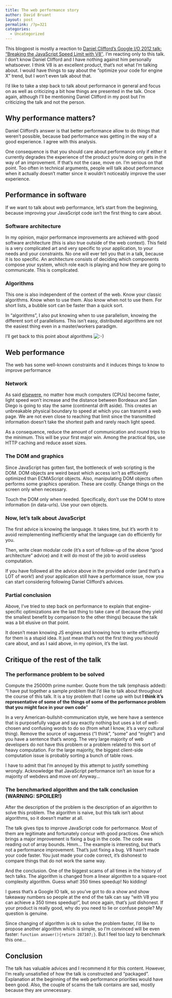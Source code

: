 ```yaml
---
title: The web performance story
author: David Bruant
layout: post
permalink: /?p=321
categories:
  - Uncategorized
---
```

This blogpost is mostly a reaction to [Daniel Clifford&#8217;s Google I/O 2012 talk: &#8220;Breaking the JavaScript Speed Limit with V8&#8243;][1]. I&#8217;m reacting only to this talk. I don&#8217;t know Daniel Clifford and I have nothing against him personally whatsoever. I think V8 is an excellent product, that&#8217;s not what I&#8217;m talking about. I would have things to say about the &#8220;optimize your code for engine X&#8221; trend, but I won&#8217;t even talk about that.

I&#8217;d like to take a step back to talk about performance in general and focus on as well as criticizing a bit how things are presented in the talk. Once again, although I&#8217;ll be mentioning Daniel Clifford in my post but I&#8217;m criticizing the talk and not the person.

## Why performance matters?

Daniel Clifford&#8217;s answer is that better performance allow to do things that weren&#8217;t possible, because bad performance was getting in the way of a good experience. I agree with this analysis.

One consequence is that you should care about performance only if either it currently degrades the experience of the product you&#8217;re doing or gets in the way of an improvement. If that&#8217;s not the case, move on. I&#8217;m serious on that point. Too often in technical arguments, people will talk about performance when it actually doesn&#8217;t matter since it wouldn&#8217;t noticeably improve the user experience.

## Performance in software

If we want to talk about web performance, let&#8217;s start from the beginning, because improving your JavaScript code isn&#8217;t the first thing to care about.

### Software architecture

In my opinion, major performance improvements are achieved with good software architecture (this is also true outside of the web context). This field is a very complicated art and very specific to your application, to your needs and your constraints. No one will ever tell you that in a talk, because it is too specific. An architecture consists of deciding which components compose your system, which role each is playing and how they are going to communicate. This is complicated.

### Algorithms

This one is also independent of the context of the web. Know your classic algorithms. Know when to use them. Also know when not to use them. For short lists, a bubble sort can be faster than a quick sort.

In &#8220;algorithms&#8221;, I also put knowing when to use parallelism, knowing the different sort of parallelisms. This isn&#8217;t easy, distributed algorithms are not the easiest thing even in a master/workers paradigm.

I&#8217;ll get back to this point about algorithms <img src="http://localhost/wp/wp-includes/images/smilies/icon_smile.gif" alt=":-)" class="wp-smiley" /> 

## Web performance

The web has some well-known constraints and it induces things to know to improve performance

### Network

As said [elsewere][2], no matter how much computers (CPUs) become faster, light speed won&#8217;t increase and the distance between Bordeaux and San Diego is going to stay the same (continental drift aside). This creates an unbreakable physical boundary to speed at which you can transmit a web page. We are not even close to reaching that limit since the transmitted information doesn&#8217;t take the shortest path and rarely reach light speed.

As a consequence, reduce the amount of communication and round trips to the minimum. This will be your first major win. Among the practical tips, use HTTP caching and reduce asset sizes.

### The DOM and graphics

Since JavaScript has gotten fast, the bottleneck of web scripting is the DOM. DOM objects are weird beast which access isn&#8217;t as efficiently optimized than ECMAScript objects. Also, manipulating DOM objects often performs some graphics operation. These are costly. Change things on the screen only when necessary.

Touch the DOM only when needed. Specifically, don&#8217;t use the DOM to store information (in data-urls). Use your own objects.

### Now, let&#8217;s talk about JavaScript

The first advice is knowing the language. It takes time, but it&#8217;s worth it to avoid reimplementing inefficiently what the language can do efficiently for you.

Then, write clean modular code (it&#8217;s a sort of follow-up of the above &#8220;good architecture&#8221; advice) and it will do most of the job to avoid useless computation.

If you have followed all the advice above in the provided order (and that&#8217;s a LOT of work!) and your application still have a performance issue, now you can start considering following Daniel Clifford&#8217;s advices.

### Partial conclusion

Above, I&#8217;ve tried to step back on performance to explain that engine-specific optimizations are the last thing to take care of (because they yield the smallest benefit by comparison to the other things) because the talk was a bit elusive on that point.

It doesn&#8217;t mean knowing JS engines and knowing how to write efficiently for them is a stupid idea. It just mean that&#8217;s not the first thing you should care about, and as I said above, in my opinion, it&#8217;s the last.

## Critique of the rest of the talk

### The performance problem to be solved

Compute the 25000th prime number. Quote from the talk (emphasis added):  
&#8220;I have put together a sample problem that I&#8217;d like to talk about throughout the course of this talk. It is a toy problem that I come up with but **I think it&#8217;s representative of some of the things of some of the performance problem that you might face in your own code**&#8221;

In a very American-bullshit-communication style, we here have a sentence that is purposefully vague and say exactly nothing but uses a lot of well-chosen and confusing words to do so (from what I know, it&#8217;s a very cultural thing). Remove the source of vagueness (&#8220;I think&#8221;, &#8220;some&#8221; and &#8220;might&#8221;) and you have a sentence that&#8217;s wrong. The very large majority of web developers do not have this problem or a problem related to this sort of heavy computation. For the large majority, the biggest client-side computation issue is probably sorting a bunch of table rows.

I have to admit that I&#8217;m annoyed by this attempt to justify something wrongly. Acknowledge that JavaScript performance isn&#8217;t an issue for a majority of webdevs and move on! Anyway&#8230;

### The benchmarked algorithm and the talk conclusion (WARNING: SPOILER!)

After the description of the problem is the description of an algorithm to solve this problem. The algorithm is naive, but this talk isn&#8217;t about algorithms, so it doesn&#8217;t matter at all.

The talk gives tips to improve JavaScript code for performance. Most of them are legitimate and fortunately concur with good practices. One which brings a major improvement is fixing a bug in the code. The code was reading out of array bounds. Hmm&#8230; The example is interesting, but that&#8217;s not a performance improvement. That&#8217;s just fixing a bug. V8 hasn&#8217;t made your code faster. You just made your code correct, it&#8217;s dishonest to compare things that do not work the same way.

And the conclusion. One of the biggest scams of all times in the history of tech talks. The algorithm is changed from a linear algorithm to a square-root complexity algorithm. Guess what! 350 times speedup! No kidding!

I guess that&#8217;s a Google IO talk, so you&#8217;ve got to do a show and show takeaway numbers so people at the end of the talk can say &#8220;with V8 you can achieve a 350 times speedup!&#8221;, but once again, that&#8217;s just dishonest. If your product is really good, why do you need to lie or confuse people? My question is genuine.

Since changing of algorithm is ok to solve the problem faster, I&#8217;d like to propose another algorithm which is simple, so I&#8217;m convinced will be even faster: `function answer(){return 287107;}`. But I feel too lazy to benchmark this one&#8230;

## Conclusion

The talk has valuable advices and I recommend it for this content. However, I&#8217;m really unsatisfied of how the talk is constructed and &#8220;packaged&#8221;. Explanation at the beginning of the web performance priorities would have been good. Also, the couple of scams the talk contains are sad, mostly because they are unnecessary.

 [1]: http://www.youtube.com/watch?v=UJPdhx5zTaw
 [2]: http://erights.org/talks/thesis/markm-thesis.pdf